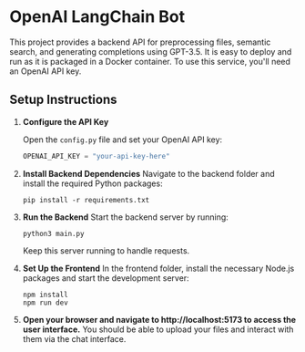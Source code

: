 # OpenAI LangChain Bot

This project provides a backend API for preprocessing files, semantic search, and generating completions using GPT-3.5. It is easy to deploy and run as it is packaged in a Docker container. To use this service, you'll need an OpenAI API key.

## Setup Instructions

1. **Configure the API Key**

    Open the `config.py` file and set your OpenAI API key:
    ```python
    OPENAI_API_KEY = "your-api-key-here"
2. **Install Backend Dependencies**
    Navigate to the backend folder and install the required Python packages:
  
    ```
    pip install -r requirements.txt
    ```
3. **Run the Backend**
    Start the backend server by running:
    ```
    python3 main.py
    ```
    Keep this server running to handle requests.

4. **Set Up the Frontend**
    In the frontend folder, install the necessary Node.js packages and start the development server:
    ```
    npm install
    npm run dev
    ```

5. **Open your browser and navigate to http://localhost:5173 to access the user interface.**
    You should be able to upload your files and interact with them via the chat interface.
